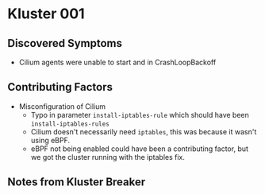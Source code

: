 # Kluster 001

## Discovered Symptoms

- Cilium agents were unable to start and in CrashLoopBackoff

## Contributing Factors

- Misconfiguration of Cilium
  - Typo in parameter `install-iptables-rule` which should have been `install-iptables-rules`
  - Cilium doesn't necessarily need `iptables`, this was because it wasn't using eBPF.
  - eBPF not being enabled could have been a contributing factor, but we got the cluster running with the iptables fix.

## Notes from Kluster Breaker

<Please replace this with an explanation of what you broke>

